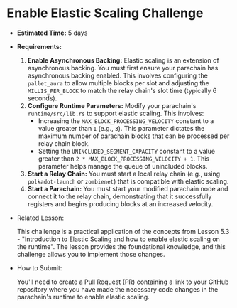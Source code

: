 # Enable Elastic Scaling Challenge

- **Estimated Time:** 5 days
- **Requirements:**
    1. **Enable Asynchronous Backing:** Elastic scaling is an extension of asynchronous backing. You must first ensure your parachain has asynchronous backing enabled. This involves configuring the `pallet_aura` to allow multiple blocks per slot and adjusting the `MILLIS_PER_BLOCK` to match the relay chain's slot time (typically 6 seconds).
    2. **Configure Runtime Parameters:** Modify your parachain's `runtime/src/lib.rs` to support elastic scaling. This involves:
        - Increasing the `MAX_BLOCK_PROCESSING_VELOCITY` constant to a value greater than `1` (e.g., `3`). This parameter dictates the maximum number of parachain blocks that can be processed per relay chain block.
        - Setting the `UNINCLUDED_SEGMENT_CAPACITY` constant to a value greater than `2 * MAX_BLOCK_PROCESSING_VELOCITY + 1`. This parameter helps manage the queue of unincluded blocks.
    3. **Start a Relay Chain:** You must start a local relay chain (e.g., using `polkadot-launch` or `zombienet`) that is compatible with elastic scaling.
    4. **Start a Parachain:** You must start your modified parachain node and connect it to the relay chain, demonstrating that it successfully registers and begins producing blocks at an increased velocity.
- Related Lesson:
    
    This challenge is a practical application of the concepts from Lesson 5.3 - "Introduction to Elastic Scaling and how to enable elastic scaling on the runtime". The lesson provides the foundational knowledge, and this challenge allows you to implement those changes.
    
- How to Submit:
    
    You'll need to create a Pull Request (PR) containing a link to your GitHub repository where you have made the necessary code changes in the parachain's runtime to enable elastic scaling.

